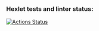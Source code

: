 ### Hexlet tests and linter status:
[![Actions Status](https://github.com/bkoshelev/frontend-project-11/workflows/hexlet-check/badge.svg)](https://github.com/bkoshelev/frontend-project-11/actions)